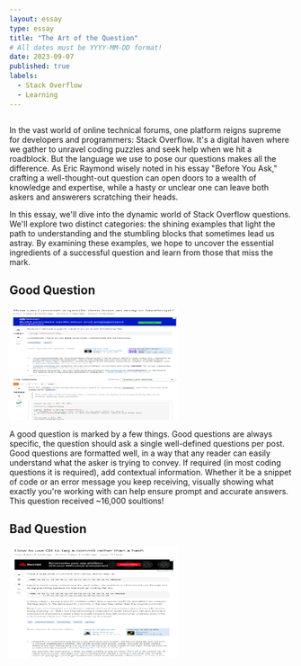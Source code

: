 ```yaml
---
layout: essay
type: essay
title: "The Art of the Question"
# All dates must be YYYY-MM-DD format!
date: 2023-09-07
published: true
labels:
  - Stack Overflow
  - Learning
---
```


## 
In the vast world of online technical forums, one platform reigns supreme for developers and programmers: Stack Overflow. It's a digital haven where we gather to unravel coding puzzles and seek help when we hit a roadblock. But the language we use to pose our questions makes all the difference. As Eric Raymond wisely noted in his essay "Before You Ask," crafting a well-thought-out question can open doors to a wealth of knowledge and expertise, while a hasty or unclear one can leave both askers and answerers scratching their heads.

In this essay, we'll dive into the dynamic world of Stack Overflow questions. We'll explore two distinct categories: the shining examples that light the path to understanding and the stumbling blocks that sometimes lead us astray. By examining these examples, we hope to uncover the essential ingredients of a successful question and learn from those that miss the mark.

## Good Question
<img width="300px" height="200px" class="rounded float-start pe-4" src="../img/GoodQuestion.png">

A good question is marked by a few things. Good questions are always specific, the question should ask a single well-defined questions per post. Good questions are formatted well, in a way that any reader can easily understand what the asker is trying to convey. If required (in most coding questions it is required), add contextual information. Whether it be a snippet of code or an error message you keep receiving, visually showing what exactly you're working with can help ensure prompt and accurate answers. This question received ~16,000 soultions!


## Bad Question
<img width="300px" height="200px" class="rounded float-start pe-4" src="../img/BadQuestion.png">
